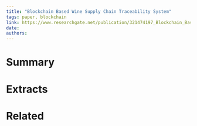 ```yaml
---
title: "Blockchain Based Wine Supply Chain Traceability System"
tags: paper, blockchain
link: https://www.researchgate.net/publication/321474197_Blockchain_Based_Wine_Supply_Chain_Traceability_System
date:
authors:
---
```


# Summary

# Extracts

# Related
